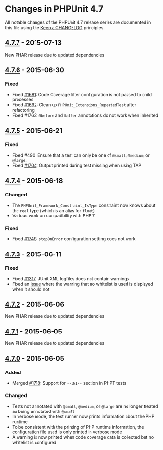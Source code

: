 # Changes in PHPUnit 4.7

All notable changes of the PHPUnit 4.7 release series are documented in this file using the [Keep a CHANGELOG](http://keepachangelog.com/) principles.

## [4.7.7] - 2015-07-13

New PHAR release due to updated dependencies

## [4.7.6] - 2015-06-30

### Fixed

- Fixed [#1681](https://github.com/sebastianbergmann/phpunit/issues/1681): Code Coverage filter configuration is not passed to child processes
- Fixed [#1692](https://github.com/sebastianbergmann/phpunit/issues/1692): Clean up `PHPUnit_Extensions_RepeatedTest` after refactoring
- Fixed [#1763](https://github.com/sebastianbergmann/phpunit/issues/1763): `@before` and `@after` annotations do not work when inherited

## [4.7.5] - 2015-06-21

### Fixed

- Fixed [#490](https://github.com/sebastianbergmann/phpunit/issues/490): Ensure that a test can only be one of `@small`, `@medium`, or `@large`.
- Fixed [#1704](https://github.com/sebastianbergmann/phpunit/issues/1704): Output printed during test missing when using TAP

## [4.7.4] - 2015-06-18

### Changed

- The `PHPUnit_Framework_Constraint_IsType` constraint now knows about the `real` type (which is an alias for `float`)
- Various work on compatibility with PHP 7

### Fixed

- Fixed [#1749](https://github.com/sebastianbergmann/phpunit/issues/1749): `stopOnError` configuration setting does not work

## [4.7.3] - 2015-06-11

### Fixed

- Fixed [#1317](https://github.com/sebastianbergmann/phpunit/issues/1317): JUnit XML logfiles does not contain warnings
- Fixed an [issue](https://github.com/sebastianbergmann/php-code-coverage/issues/347) where the warning that no whitelist is used is displayed when it should not

## [4.7.2] - 2015-06-06

New PHAR release due to updated dependencies

## [4.7.1] - 2015-06-05

New PHAR release due to updated dependencies

## [4.7.0] - 2015-06-05

### Added

- Merged [#1718](https://github.com/sebastianbergmann/phpunit/issues/1718): Support for `--INI--` section in PHPT tests

### Changed

- Tests not annotated with `@small`, `@medium`, or `@large` are no longer treated as being annotated with `@small`
- In verbose mode, the test runner now prints information about the PHP runtime
- To be consistent with the printing of PHP runtime information, the configuration file used is only printed in verbose mode
- A warning is now printed when code coverage data is collected but no whitelist is configured

[4.7.7]: https://github.com/sebastianbergmann/phpunit/compare/4.7.6...4.7.7
[4.7.6]: https://github.com/sebastianbergmann/phpunit/compare/4.7.5...4.7.6
[4.7.5]: https://github.com/sebastianbergmann/phpunit/compare/4.7.4...4.7.5
[4.7.4]: https://github.com/sebastianbergmann/phpunit/compare/4.7.3...4.7.4
[4.7.3]: https://github.com/sebastianbergmann/phpunit/compare/4.7.2...4.7.3
[4.7.2]: https://github.com/sebastianbergmann/phpunit/compare/4.7.1...4.7.2
[4.7.1]: https://github.com/sebastianbergmann/phpunit/compare/4.7.0...4.7.1
[4.7.0]: https://github.com/sebastianbergmann/phpunit/compare/4.6...4.7.0
